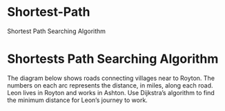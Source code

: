# Shortest-Path
Shortest Path Searching Algorithm



# Shortests Path Searching Algorithm
The diagram below shows roads connecting villages near to Royton. The numbers on each arc represents the distance, in miles, along each road. Leon lives in Royton and works in Ashton. Use Dijkstra’s algorithm to find the minimum distance for Leon’s journey to work.

